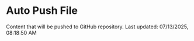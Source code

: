 # Auto Push File

Content that will be pushed to GitHub repository.
Last updated: 07/13/2025, 08:18:50 AM